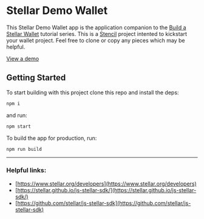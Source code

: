 # Stellar Demo Wallet

This Stellar Demo Wallet app is the application companion to the [Build a Stellar Wallet](https://developers.stellar.org/docs/building-apps/) tutorial series. This is a [Stencil](https://stenciljs.com) project intented to kickstart your wallet project. Feel free to clone or copy any pieces which may be helpful.

[View a demo](https://stellar-demo-wallet.now.sh/)

## Getting Started

To start building with this project clone this repo and install the deps:

```bash
npm i
```

and run:

```bash
npm start
```

To build the app for production, run:

```bash
npm run build
```

---

### Helpful links:

- [https://www.stellar.org/developers](https://www.stellar.org/developers)
- [https://stellar.github.io/js-stellar-sdk/](https://stellar.github.io/js-stellar-sdk/)
- [https://github.com/stellar/js-stellar-sdk](https://github.com/stellar/js-stellar-sdk)
